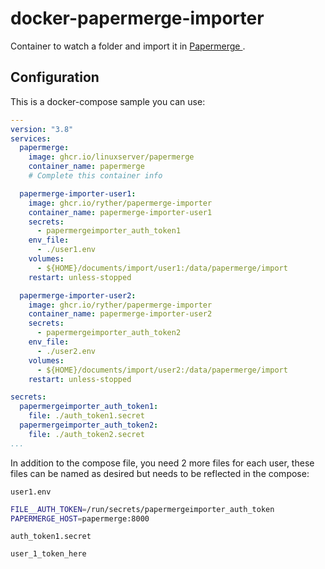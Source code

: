 # docker-papermerge-importer
Container to watch a folder and import it in [Papermerge ](https://papermerge.com/).


## Configuration
This is a docker-compose sample you can use:
```yaml
---
version: "3.8"
services:
  papermerge:
    image: ghcr.io/linuxserver/papermerge
    container_name: papermerge
    # Complete this container info

  papermerge-importer-user1:
    image: ghcr.io/ryther/papermerge-importer
    container_name: papermerge-importer-user1
    secrets:
      - papermergeimporter_auth_token1
    env_file:
      - ./user1.env
    volumes:
      - ${HOME}/documents/import/user1:/data/papermerge/import
    restart: unless-stopped

  papermerge-importer-user2:
    image: ghcr.io/ryther/papermerge-importer
    container_name: papermerge-importer-user2
    secrets:
      - papermergeimporter_auth_token2
    env_file:
      - ./user2.env
    volumes:
      - ${HOME}/documents/import/user2:/data/papermerge/import
    restart: unless-stopped

secrets:
  papermergeimporter_auth_token1:
    file: ./auth_token1.secret
  papermergeimporter_auth_token2:
    file: ./auth_token2.secret
...
```

In addition to the compose file, you need 2 more files for each user, these files can be named as desired but needs to be reflected in the compose:

`user1.env`
```bash
FILE__AUTH_TOKEN=/run/secrets/papermergeimporter_auth_token
PAPERMERGE_HOST=papermerge:8000
```

`auth_token1.secret`
```
user_1_token_here
```
